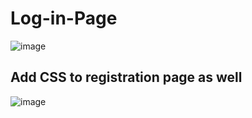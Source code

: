 # Log-in-Page
![image](https://user-images.githubusercontent.com/96417166/195656072-db37803b-c90b-481e-810d-f458c1f753a0.png)

## Add CSS to registration page as well
![image](https://user-images.githubusercontent.com/96417166/195656358-f985f039-0659-40f3-a190-82a64b7cb6f9.png)
